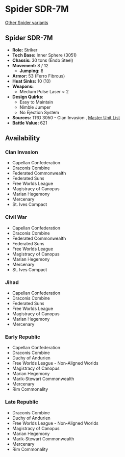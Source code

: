 # Spider SDR-7M 

[Other Spider variants](../spider.md) 

## Spider SDR-7M 

- **Role:** Striker 
- **Tech Base:** Inner Sphere (3051) 
- **Chassis:** 30 tons (Endo Steel) 
- **Movement:** 8 / 12 
  - **Jumping:** 8 
- **Armor:** 53 (Ferro Fibrous) 
- **Heat Sinks:** 10 (10) 
- **Weapons:** 
  - Medium Pulse Laser × 2 
- **Design Quirks:** 
  - Easy to Maintain 
  - Nimble Jumper 
  - No Ejection System 
- **Sources:** TRO 3050 - Clan Invasion , [Master Unit List](http://masterunitlist.info/Unit/Details/3015) 
- **Battle Value:** 621 

## Availability 

### Clan Invasion 

- Capellan Confederation 
- Draconis Combine 
- Federated Commonwealth 
- Federated Suns 
- Free Worlds League 
- Magistracy of Canopus 
- Marian Hegemony 
- Mercenary 
- St. Ives Compact 

### Civil War 

- Capellan Confederation 
- Draconis Combine 
- Federated Commonwealth 
- Federated Suns 
- Free Worlds League 
- Magistracy of Canopus 
- Marian Hegemony 
- Mercenary 
- St. Ives Compact 

### Jihad 

- Capellan Confederation 
- Draconis Combine 
- Federated Suns 
- Free Worlds League 
- Magistracy of Canopus 
- Marian Hegemony 
- Mercenary 

### Early Republic 

- Capellan Confederation 
- Draconis Combine 
- Duchy of Andurien 
- Free Worlds League - Non-Aligned Worlds 
- Magistracy of Canopus 
- Marian Hegemony 
- Marik-Stewart Commonwealth 
- Mercenary 
- Rim Commonality 

### Late Republic 

- Draconis Combine 
- Duchy of Andurien 
- Free Worlds League - Non-Aligned Worlds 
- Magistracy of Canopus 
- Marian Hegemony 
- Marik-Stewart Commonwealth 
- Mercenary 
- Rim Commonality 

